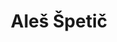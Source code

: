 ---
SICRIS: 15295
draft: false
fixName: aleš_špetič
location: null
mailInfo: ales@spetic.si
officeHours: null
profName: Lect. Aleš Špetič
profTitle: Collaborator
telephoneInfo: null
title: Aleš Špetič
---